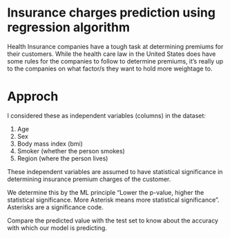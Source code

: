 # Insurance charges prediction using regression algorithm

Health Insurance companies have a tough task at determining premiums for their customers. While the health care law in the United States does have some rules for the companies to follow to determine premiums, it’s really up to the companies on what factor/s they want to hold more weightage to.

# Approch
I considered these as independent variables (columns) in the dataset:

  1. Age
  2. Sex
  3. Body mass index (bmi)
  4. Smoker (whether the person smokes)
  5. Region (where the person lives)

These independent variables are assumed to have statistical significance in determining insurance premium charges of the customer. 

We determine this by the ML principle “Lower the p-value, higher the statistical significance. More Asterisk means more statistical significance”. Asterisks are a significance code.

Compare the predicted value with the test set to know about the accuracy with which our model is predicting.
